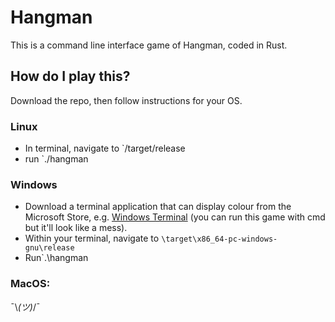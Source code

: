 # Hangman

This is a command line interface game of Hangman, coded in Rust.

## How do I play this?

Download the repo, then follow instructions for your OS.

### Linux
* In terminal, navigate to `/target/release
* run `./hangman

### Windows

* Download a terminal application that can display colour from the Microsoft Store, e.g. [Windows Terminal](https://apps.microsoft.com/store/detail/windows-terminal/9N0DX20HK701?hl=en-gb&gl=GB) (you can run this game with cmd but it'll look like a mess).
* Within your terminal, navigate to `\target\x86_64-pc-windows-gnu\release`
* Run`.\hangman

### MacOS:

¯\\_(ツ)_/¯